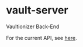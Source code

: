 # vault-server
Vaultionizer Back-End

For the current API, see [here](https://v2202006123966120989.bestsrv.de/swagger-ui.html#/).
